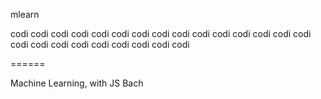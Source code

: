 mlearn

codi
codi
codi
codi
codi
codi
codi
codi
codi
codi
codi
codi
codi
codi
codi
codi
codi
codi
codi
codi
codi
codi
codi
codi

======

Machine Learning, with JS Bach
